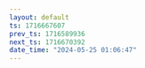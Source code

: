 ```yaml
---
layout: default
ts: 1716667607
prev_ts: 1716589936
next_ts: 1716670392
date_time: "2024-05-25 01:06:47"
---
```

